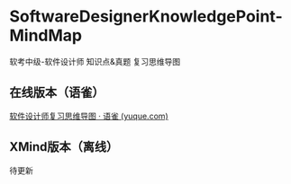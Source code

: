 # SoftwareDesignerKnowledgePoint-MindMap
软考中级-软件设计师 知识点&amp;真题 复习思维导图







## 在线版本（语雀）

[软件设计师复习思维导图 · 语雀 (yuque.com)](https://www.yuque.com/ybqdren/qow2l4/software_designer_knowledge_point)





## XMind版本（离线）

待更新


